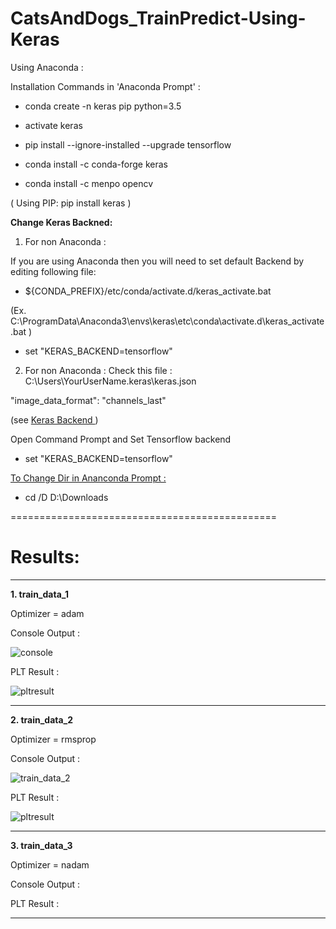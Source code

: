 # CatsAndDogs_TrainPredict-Using-Keras

Using Anaconda :

Installation Commands in 'Anaconda Prompt' :

- conda create -n keras pip python=3.5

- activate keras

- pip install --ignore-installed --upgrade tensorflow

- conda install -c conda-forge keras

- conda install -c menpo opencv


( Using PIP: pip install keras )

<b> Change Keras Backned: </b>

1. For non Anaconda :

If you are using Anaconda then you will need to set default Backend by editing following file:

- ${CONDA_PREFIX}/etc/conda/activate.d/keras_activate.bat

(Ex. C:\ProgramData\Anaconda3\envs\keras\etc\conda\activate.d\keras_activate.bat )

- set "KERAS_BACKEND=tensorflow"

2. For non Anaconda :
Check this file : C:\Users\YourUserName\.keras\keras.json

"image_data_format": "channels_last"

(see <a href="https://keras.io/backend/">Keras Backend <a/> )
  
Open Command Prompt and Set Tensorflow backend

- set "KERAS_BACKEND=tensorflow"


<u> To Change Dir in Ananconda Prompt : </u>

- cd /D D:\Downloads

==============================================

# Results:

--------------

<b> 1. train_data_1 </b>

Optimizer = adam

Console Output :

![console](https://user-images.githubusercontent.com/27011804/38608379-cf95a2ec-3d98-11e8-8f47-ba2e86988fca.PNG)

PLT Result :

![pltresult](https://user-images.githubusercontent.com/27011804/38608394-d9ae79fc-3d98-11e8-8dde-7c1224920e59.jpg)

--------------
<b> 2. train_data_2 </b>

Optimizer = rmsprop

Console Output :

![train_data_2](https://user-images.githubusercontent.com/27011804/38619298-7cd4163a-3db9-11e8-9255-01139c277381.PNG)

PLT Result :

![pltresult](https://user-images.githubusercontent.com/27011804/38619248-5e588790-3db9-11e8-94f8-9f2aa8b50b74.jpg)


--------------
<b> 3. train_data_3 </b>

Optimizer = nadam

Console Output :



PLT Result :




--------------
